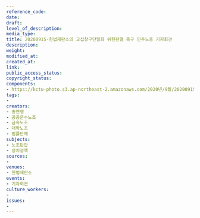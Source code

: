 ```yaml
---
reference_code: 
date: 
draft: 
level_of_description: 
media_type: 
title: 20200915-헌법재판소의 교섭창구단일화 위헌판결 촉구 민주노총 기자회견
description: 
weight: 
modified_at: 
created_at: 
link: 
public_access_status: 
copyright_status: 
components:
- https://kctu-photo.s3.ap-northeast-2.amazonaws.com/2020년/9월/20200915-헌법재판소의+교섭창구단일화+위헌판결+촉구+민주노총+기자회견/_PIG4474.JPG
tags:
- 
creators:
- 총연맹
- 공공운수노조
- 금속노조
- 대학노조
- 법률단체
subjects:
- 노조탄압
- 정치정책
sources:
- 
venues:
- 헌법재판소
events:
- 기자회견
culture_workers:
- 
issues:
- 
---
```

